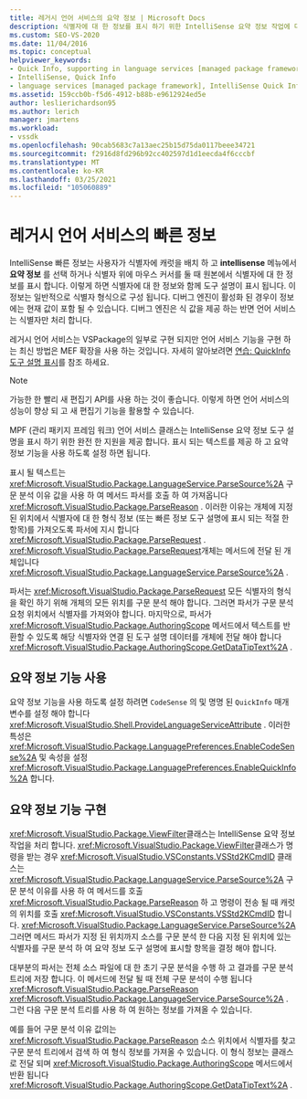```yaml
---
title: 레거시 언어 서비스의 요약 정보 | Microsoft Docs
description: 식별자에 대 한 정보를 표시 하기 위한 IntelliSense 요약 정보 작업에 대 한 지원에 대해 알아봅니다.
ms.custom: SEO-VS-2020
ms.date: 11/04/2016
ms.topic: conceptual
helpviewer_keywords:
- Quick Info, supporting in language services [managed package framework]
- IntelliSense, Quick Info
- language services [managed package framework], IntelliSense Quick Info
ms.assetid: 159ccb0b-f5d6-4912-b88b-e9612924ed5e
author: leslierichardson95
ms.author: lerich
manager: jmartens
ms.workload:
- vssdk
ms.openlocfilehash: 90cab5683c7a13aec25b15d75da0117beee34721
ms.sourcegitcommit: f2916d8fd296b92cc402597d1d1eecda4f6cccbf
ms.translationtype: MT
ms.contentlocale: ko-KR
ms.lasthandoff: 03/25/2021
ms.locfileid: "105060889"
---
```

# <a name="quick-info-in-a-legacy-language-service"></a>레거시 언어 서비스의 빠른 정보
IntelliSense 빠른 정보는 사용자가 식별자에 캐럿을 배치 하 고 **intellisense** 메뉴에서 **요약 정보** 를 선택 하거나 식별자 위에 마우스 커서를 둘 때 원본에서 식별자에 대 한 정보를 표시 합니다. 이렇게 하면 식별자에 대 한 정보와 함께 도구 설명이 표시 됩니다. 이 정보는 일반적으로 식별자 형식으로 구성 됩니다. 디버그 엔진이 활성화 된 경우이 정보에는 현재 값이 포함 될 수 있습니다. 디버그 엔진은 식 값을 제공 하는 반면 언어 서비스는 식별자만 처리 합니다.

 레거시 언어 서비스는 VSPackage의 일부로 구현 되지만 언어 서비스 기능을 구현 하는 최신 방법은 MEF 확장을 사용 하는 것입니다. 자세히 알아보려면 [연습: QuickInfo 도구 설명 표시](../../extensibility/walkthrough-displaying-quickinfo-tooltips.md)를 참조 하세요.

> [!NOTE]
> 가능한 한 빨리 새 편집기 API를 사용 하는 것이 좋습니다. 이렇게 하면 언어 서비스의 성능이 향상 되 고 새 편집기 기능을 활용할 수 있습니다.

 MPF (관리 패키지 프레임 워크) 언어 서비스 클래스는 IntelliSense 요약 정보 도구 설명을 표시 하기 위한 완전 한 지원을 제공 합니다. 표시 되는 텍스트를 제공 하 고 요약 정보 기능을 사용 하도록 설정 하면 됩니다.

 표시 될 텍스트는 <xref:Microsoft.VisualStudio.Package.LanguageService.ParseSource%2A> 구문 분석 이유 값을 사용 하 여 메서드 파서를 호출 하 여 가져옵니다 <xref:Microsoft.VisualStudio.Package.ParseReason> . 이러한 이유는 개체에 지정 된 위치에서 식별자에 대 한 형식 정보 (또는 빠른 정보 도구 설명에 표시 되는 적절 한 항목)를 가져오도록 파서에 지시 합니다 <xref:Microsoft.VisualStudio.Package.ParseRequest> . <xref:Microsoft.VisualStudio.Package.ParseRequest>개체는 메서드에 전달 된 개체입니다 <xref:Microsoft.VisualStudio.Package.LanguageService.ParseSource%2A> .

 파서는 <xref:Microsoft.VisualStudio.Package.ParseRequest> 모든 식별자의 형식을 확인 하기 위해 개체의 모든 위치를 구문 분석 해야 합니다. 그러면 파서가 구문 분석 요청 위치에서 식별자를 가져와야 합니다. 마지막으로, 파서가 <xref:Microsoft.VisualStudio.Package.AuthoringScope> 메서드에서 텍스트를 반환할 수 있도록 해당 식별자와 연결 된 도구 설명 데이터를 개체에 전달 해야 합니다 <xref:Microsoft.VisualStudio.Package.AuthoringScope.GetDataTipText%2A> .

## <a name="enabling-the-quick-info-feature"></a>요약 정보 기능 사용
 요약 정보 기능을 사용 하도록 설정 하려면 `CodeSense` 의 및 명명 된 `QuickInfo` 매개 변수를 설정 해야 합니다 <xref:Microsoft.VisualStudio.Shell.ProvideLanguageServiceAttribute> . 이러한 특성은 <xref:Microsoft.VisualStudio.Package.LanguagePreferences.EnableCodeSense%2A> 및 속성을 설정 <xref:Microsoft.VisualStudio.Package.LanguagePreferences.EnableQuickInfo%2A> 합니다.

## <a name="implementing-the-quick-info-feature"></a>요약 정보 기능 구현
 <xref:Microsoft.VisualStudio.Package.ViewFilter>클래스는 IntelliSense 요약 정보 작업을 처리 합니다. <xref:Microsoft.VisualStudio.Package.ViewFilter>클래스가 명령을 받는 경우 <xref:Microsoft.VisualStudio.VSConstants.VSStd2KCmdID> 클래스는 <xref:Microsoft.VisualStudio.Package.LanguageService.ParseSource%2A> 구문 분석 이유를 사용 하 여 메서드를 호출 <xref:Microsoft.VisualStudio.Package.ParseReason> 하 고 명령이 전송 될 때 캐럿의 위치를 호출 <xref:Microsoft.VisualStudio.VSConstants.VSStd2KCmdID> 합니다. <xref:Microsoft.VisualStudio.Package.LanguageService.ParseSource%2A>그러면 메서드 파서가 지정 된 위치까지 소스를 구문 분석 한 다음 지정 된 위치에 있는 식별자를 구문 분석 하 여 요약 정보 도구 설명에 표시할 항목을 결정 해야 합니다.

 대부분의 파서는 전체 소스 파일에 대 한 초기 구문 분석을 수행 하 고 결과를 구문 분석 트리에 저장 합니다. 이 메서드에 전달 될 때 전체 구문 분석이 수행 됩니다 <xref:Microsoft.VisualStudio.Package.ParseReason> <xref:Microsoft.VisualStudio.Package.LanguageService.ParseSource%2A> . 그런 다음 구문 분석 트리를 사용 하 여 원하는 정보를 가져올 수 있습니다.

 예를 들어 구문 분석 이유 값의는 <xref:Microsoft.VisualStudio.Package.ParseReason> 소스 위치에서 식별자를 찾고 구문 분석 트리에서 검색 하 여 형식 정보를 가져올 수 있습니다. 이 형식 정보는 클래스로 전달 되며 <xref:Microsoft.VisualStudio.Package.AuthoringScope> 메서드에서 반환 됩니다 <xref:Microsoft.VisualStudio.Package.AuthoringScope.GetDataTipText%2A> .
